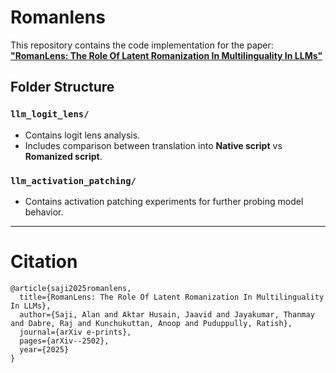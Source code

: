 # Romanlens

This repository contains the code implementation for the paper:  
[**"RomanLens: The Role Of Latent Romanization In Multilinguality In LLMs"**](https://arxiv.org/abs/2502.07424)

## Folder Structure

### `llm_logit_lens/`
- Contains logit lens analysis.
- Includes comparison between translation into **Native script** vs **Romanized script**.

### `llm_activation_patching/`
- Contains activation patching experiments for further probing model behavior.

---

# Citation
```
@article{saji2025romanlens,
  title={RomanLens: The Role Of Latent Romanization In Multilinguality In LLMs},
  author={Saji, Alan and Aktar Husain, Jaavid and Jayakumar, Thanmay and Dabre, Raj and Kunchukuttan, Anoop and Puduppully, Ratish},
  journal={arXiv e-prints},
  pages={arXiv--2502},
  year={2025}
}
```
